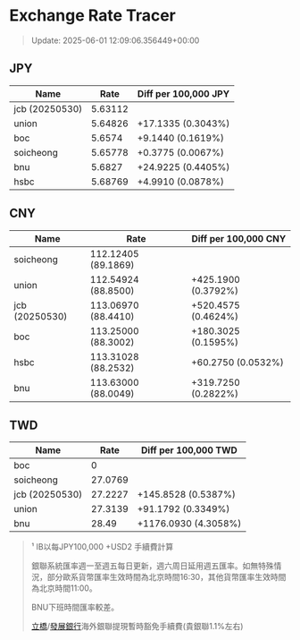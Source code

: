 # Exchange Rate Tracer

> Update: 2025-06-01 12:09:06.356449+00:00

## JPY

| Name           |    Rate | Diff per 100,000 JPY   |
|----------------|---------|------------------------|
| jcb (20250530) | 5.63112 |                        |
| union          | 5.64826 | +17.1335 (0.3043%)     |
| boc            | 5.6574  | +9.1440 (0.1619%)      |
| soicheong      | 5.65778 | +0.3775 (0.0067%)      |
| bnu            | 5.6827  | +24.9225 (0.4405%)     |
| hsbc           | 5.68769 | +4.9910 (0.0878%)      |

## CNY

| Name           | Rate                | Diff per 100,000 CNY   |
|----------------|---------------------|------------------------|
| soicheong      | 112.12405	(89.1869) |                        |
| union          | 112.54924	(88.8500) | +425.1900 (0.3792%)    |
| jcb (20250530) | 113.06970	(88.4410) | +520.4575 (0.4624%)    |
| boc            | 113.25000	(88.3002) | +180.3025 (0.1595%)    |
| hsbc           | 113.31028	(88.2532) | +60.2750 (0.0532%)     |
| bnu            | 113.63000	(88.0049) | +319.7250 (0.2822%)    |

## TWD

| Name           |    Rate | Diff per 100,000 TWD   |
|----------------|---------|------------------------|
| boc            |  0      |                        |
| soicheong      | 27.0769 |                        |
| jcb (20250530) | 27.2227 | +145.8528 (0.5387%)    |
| union          | 27.3139 | +91.1792 (0.3349%)     |
| bnu            | 28.49   | +1176.0930 (4.3058%)   |


> ¹ IB以每JPY100,000 +USD2 手續費計算
>
> 銀聯系統匯率週一至週五每日更新，週六周日延用週五匯率。如無特殊情況，部分歐系貨幣匯率生效時間為北京時間16:30，其他貨幣匯率生效時間為北京時間11:00。
>
> BNU下班時間匯率較差。
>
> [立橋](https://www.wlbank.com.mo/uploads/ueditor/file/20181211/1544536513900230.pdf)/[發展銀行](https://www.mdb.com.mo/Service_Charges_20230728.pdf)海外銀聯提現暫時豁免手續費(貴銀聯1.1%左右)

